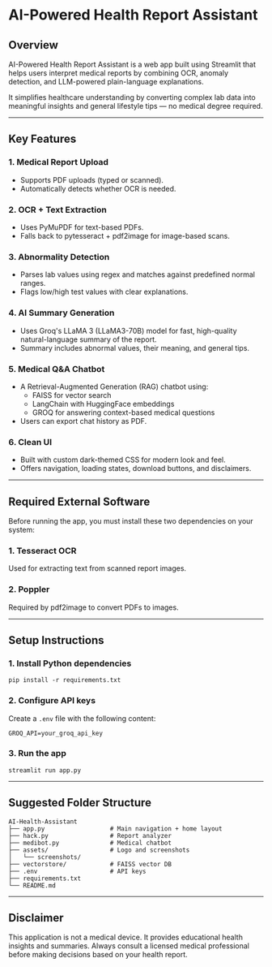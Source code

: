 # AI-Powered Health Report Assistant

## Overview

AI-Powered Health Report Assistant is a web app built using Streamlit that helps users interpret medical reports by combining OCR, anomaly detection, and LLM-powered plain-language explanations.

It simplifies healthcare understanding by converting complex lab data into meaningful insights and general lifestyle tips — no medical degree required.

---

## Key Features

### 1. Medical Report Upload
- Supports PDF uploads (typed or scanned).
- Automatically detects whether OCR is needed.

### 2. OCR + Text Extraction
- Uses PyMuPDF for text-based PDFs.
- Falls back to pytesseract + pdf2image for image-based scans.

### 3. Abnormality Detection
- Parses lab values using regex and matches against predefined normal ranges.
- Flags low/high test values with clear explanations.

### 4. AI Summary Generation
- Uses Groq's LLaMA 3 (LLaMA3-70B) model for fast, high-quality natural-language summary of the report.
- Summary includes abnormal values, their meaning, and general tips.

### 5. Medical Q&A Chatbot
- A Retrieval-Augmented Generation (RAG) chatbot using:
  - FAISS for vector search
  - LangChain with HuggingFace embeddings
  - GROQ for answering context-based medical questions
- Users can export chat history as PDF.

### 6. Clean UI
- Built with custom dark-themed CSS for modern look and feel.
- Offers navigation, loading states, download buttons, and disclaimers.

---

## Required External Software

Before running the app, you must install these two dependencies on your system:

### 1. Tesseract OCR
Used for extracting text from scanned report images.

### 2. Poppler
Required by pdf2image to convert PDFs to images.

---




## Setup Instructions

### 1. Install Python dependencies
```
pip install -r requirements.txt
```

### 2. Configure API keys
Create a `.env` file with the following content:
```
GROQ_API=your_groq_api_key
```

### 3. Run the app
```
streamlit run app.py
```

---

## Suggested Folder Structure

```
AI-Health-Assistant
├── app.py                  # Main navigation + home layout
├── hack.py                 # Report analyzer
├── medibot.py              # Medical chatbot
├── assets/                 # Logo and screenshots
│   └── screenshots/
├── vectorstore/            # FAISS vector DB
├── .env                    # API keys
├── requirements.txt
└── README.md
```

---



## Disclaimer

This application is not a medical device. It provides educational health insights and summaries. Always consult a licensed medical professional before making decisions based on your health report.
